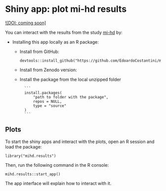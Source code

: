 # Shiny app: plot mi-hd results

[![DOI: coming soon]]()

You can interact with the results from the study [mi-hd](<https://arxiv.org/abs/2208.13656>) by:

- Installing this app locally as an R package:

    - Install from GitHub:

        ```
        devtools::install_github("https://github.com/EdoardoCostantini/mihd.results")
        ```

    - Install from Zenodo version:
    
    - Install the package from the local unzipped folder

            ```
            install.packages(
                "path to folder with the package",
                repos = NULL,
                type = "source"
            )
            ```

## Plots

To start the shiny apps and interact with the plots, open an R session and load the package:

```
library("mihd.results")
```

Then, run the following command in the R console:

```
mihd.results::start_app()
```

The app interface will explain how to interact with it.